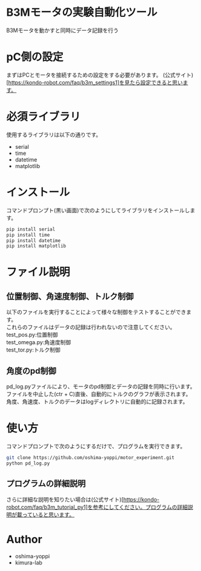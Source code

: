 # B3Mモータの実験自動化ツール
B3Mモータを動かすと同時にデータ記録を行う

# pC側の設定
まずはPCとモータを接続するための設定をする必要があります。
(公式サイト)[https://kondo-robot.com/faq/b3m_settings1]を見たら設定できると思います。



# 必須ライブラリ
使用するライブラリは以下の通りです。

* serial
* time
* datetime
* matplotlib

# インストール

コマンドプロンプト(黒い画面)で次のようにしてライブラリをインストールします。

```bash
pip install serial
pip install time
pip install datetime
pip install matplotlib
```
# ファイル説明
## 位置制御、角速度制御、トルク制御
以下のファイルを実行することによって様々な制御をテストすることができます。  
これらのファイルはデータの記録は行われないので注意してください。  
test_pos.py:位置制御  
test_omega.py:角速度制御  
test_tor.py:トルク制御  

## 角度のpd制御
pd_log.pyファイルにより、モータのpd制御とデータの記録を同時に行います。  
ファイルを中止した(ctr + C)直後、自動的にトルクのグラフが表示されます。  
角度、角速度、トルクのデータはlogディレクトリに自動的に記録されます。  



# 使い方

コマンドプロンプトで次のようにするだけで、プログラムを実行できます。

```bash
git clone https://github.com/oshima-yoppi/motor_experiment.git
python pd_log.py
```
## プログラムの詳細説明

さらに詳細な説明を知りたい場合は(公式サイト)[https://kondo-robot.com/faq/b3m_tutorial_py1]を参考にしてください。プログラムの詳細説明が載っていると思います。

# Author


* oshima-yoppi
* kimura-lab

